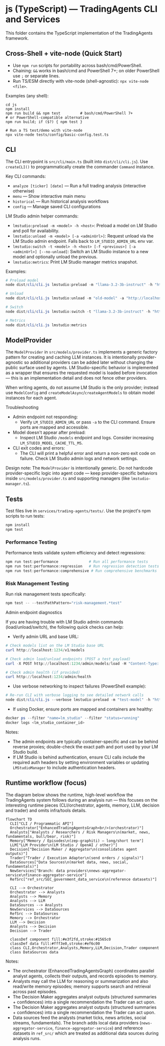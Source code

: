 # js (TypeScript) — TradingAgents CLI and Services

This folder contains the TypeScript implementation of the TradingAgents framework.

## Cross-Shell + vite-node (Quick Start)

- Use `npm run` scripts for portability across bash/cmd/PowerShell.
- Chaining: `&&` works in bash/cmd and PowerShell 7+; on older PowerShell use `;` or separate lines.
- Run TS/ESM directly with vite-node (shell-agnostic): `npx vite-node <file>`.

Examples (any shell):
```
cd js
npm install
npm run build && npm test         # bash/cmd/PowerShell 7+
# or PowerShell-compatible alternative
npm run build; if ($?) { npm test }

# Run a TS test/demo with vite-node
npx vite-node tests/config/basic-config.test.ts
```

## CLI

The CLI entrypoint is `src/cli/main.ts` (built into `dist/cli/cli.js`). Use `createCLI()` to programmatically create the commander `Command` instance.

Key CLI commands:

- `analyze [ticker] [date]` — Run a full trading analysis (interactive otherwise)
- `menu` — Show interactive main menu
- `historical` — Run historical analysis workflows
- `config` — Manage saved CLI configurations

LM Studio admin helper commands:

- `lmstudio:preload -m <model> -h <host>`: Preload a model on LM Studio and poll for availability.
- `lmstudio:unload -m <model> [-a <adminUrl>]`: Request unload via the LM Studio admin endpoint. Falls back to `LM_STUDIO_ADMIN_URL` env var.
- `lmstudio:switch -t <model> -h <host> [-f <previous>] [-a <adminUrl>] [--no-unload]`: Switch an LM Studio instance to a new model and optionally unload the previous.
- `lmstudio:metrics`: Print LM Studio manager metrics snapshot.

Examples:

```powershell
# Preload model
node dist/cli/cli.js lmstudio:preload -m "llama-3.2-3b-instruct" -h "http://localhost:1234/v1"

# Unload
node dist/cli/cli.js lmstudio:unload -m "old-model" -a "http://localhost:1234/admin"

# Switch
node dist/cli/cli.js lmstudio:switch -t "llama-3.2-3b-instruct" -h "http://localhost:1234/v1" -f "old-model" -a "http://localhost:1234/admin"

# Metrics
node dist/cli/cli.js lmstudio:metrics
```

## ModelProvider

The `ModelProvider` in `src/models/provider.ts` implements a generic factory pattern for creating and caching LLM instances. It is intentionally provider-agnostic so additional providers can be added later without changing the public surface used by agents. LM Studio-specific behavior is implemented as a wrapper that ensures the requested model is loaded before invocation — this is an implementation detail and does not fence other providers.

When writing agents, do not assume LM Studio is the only provider; instead use `ModelConfig` and `createModelAsync`/`createAgentModels` to obtain model instances for each agent.

Troubleshooting

- Admin endpoint not responding:
	- Verify `LM_STUDIO_ADMIN_URL` or pass `-a` to the CLI command. Ensure ports are mapped and accessible.
- Model doesn't appear after preload:
	- Inspect LM Studio `/models` endpoint and logs. Consider increasing `LM_STUDIO_MODEL_CACHE_TTL_MS`.
- CLI exit codes and errors:
	- The CLI will print a helpful error and return a non-zero exit code on failure. Check LM Studio admin logs and network settings.

Design note: The `ModelProvider` is intentionally generic. Do not hardcode provider-specific logic into agent code — keep provider-specific behaviors inside `src/models/provider.ts` and supporting managers (like `lmstudio-manager.ts`).

## Tests

Test files live in `services/trading-agents/tests/`. Use the project's npm scripts to run tests:

```powershell
npm install
npm test
```

### Performance Testing

Performance tests validate system efficiency and detect regressions:

```powershell
npm run test:performance              # Run all performance tests
npm run test:performance:regression   # Run regression detection tests
npm run test:performance:comprehensive # Run comprehensive benchmarks
```

### Risk Management Testing

Run risk management tests specifically:
```powershell
npm test -- --testPathPattern="risk-management.*test"
```

Admin endpoint diagnostics

If you are having trouble with LM Studio admin commands (load/unload/switch), the following quick checks can help:

- Verify admin URL and base URL:

```powershell
# Check models list on the LM Studio base URL
curl http://localhost:1234/v1/models

# Check admin load/unload endpoints (POST a test payload)
curl -X POST http://localhost:1234/admin/models/load -H "Content-Type: application/json" -d '{"model":"test-model"}'

# Check admin health (if provided)
curl http://localhost:1234/admin/health
```

- Use verbose networking to inspect failures (PowerShell example):

```powershell
# Re-run CLI with verbose logging to see detailed network calls
node dist/cli/cli.js --verbose lmstudio:preload -m "test-model" -h "http://localhost:1234/v1"
```

- If using Docker, ensure ports are mapped and containers are healthy:

```powershell
docker ps --filter "name=lm_studio" --filter "status=running"
docker logs <lm_studio_container_id>
```

Notes:
- The admin endpoints are typically container-specific and can be behind reverse proxies; double-check the exact path and port used by your LM Studio build.
- If LM Studio is behind authentication, ensure CLI calls include the required auth headers by setting environment variables or updating `LMStudioManager` to include authentication headers.

## Runtime workflow (focus)

The diagram below shows the runtime, high-level workflow the TradingAgents system follows during an analysis run — this focuses on the interesting runtime pieces (CLI/orchestrator, agents, memory, LLM, decision and trader) and omits infra/tools details.

```mermaid
flowchart TD
  CLI["CLI / Programmatic API"]
  Orchestrator["EnhancedTradingAgentsGraph<br/>(orchestrator)"]
  Analysts["Analysts / Researchers / Risk Managers\n(market, news, fundamentals, bull/bear, risk)"]
  Memory["Memory / Episodes\n(zep-graphiti) — long/short term"]
  LLM["LLM Provider\n(LM Studio / OpenAI / other)"]
  Decision["Decision Maker / Aggregator\n(consolidates agent outputs)"]
  Trader["Trader / Execution Adapter\n(send orders / signals)"]
  DataSources["Data Sources\n(market data, news, social, fundamentals)"]
  NewServices["Branch: data providers\nnews-aggregator-service\nfinance-aggregator-service"]
  RefSrc["ref_src/SEC_government_data_service\n(reference datasets)"]

  CLI --> Orchestrator
  Orchestrator --> Analysts
  Analysts --> Memory
  Analysts --> LLM
  DataSources --> Analysts
  NewServices --> DataSources
  RefSrc --> DataSources
  Memory --> Orchestrator
  LLM --> Decision
  Analysts --> Decision
  Decision --> Trader

  classDef component fill:#e3f2fd,stroke:#1565c0
  classDef data fill:#fff3e0,stroke:#ef6c00
  class CLI,Orchestrator,Analysts,Memory,LLM,Decision,Trader component
  class DataSources data
```

Notes:
- The orchestrator (EnhancedTradingAgentsGraph) coordinates parallel analyst agents, collects their outputs, and records episodes to memory.
- Analysts may call the LLM for reasoning or summarization and also read/write memory episodes; memory supports search and retrieval across past episodes.
- The Decision Maker aggregates analyst outputs (structured summaries + confidences) into a single recommendation the Trader can act upon.
- The Decision Maker aggregates analyst outputs (structured summaries + confidences) into a single recommendation the Trader can act upon.
- Data sources feed the analysts (market ticks, news articles, social streams, fundamentals). The branch adds local data providers (`news-aggregator-service`, `finance-aggregator-service`) and reference datasets in `ref_src/` which are treated as additional data sources during analysis runs.

